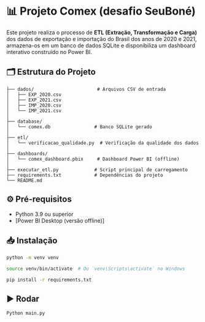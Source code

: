 # 📊 Projeto Comex (desafio SeuBoné)

Este projeto realiza o processo de **ETL (Extração, Transformação e Carga)** dos dados de exportação e importação do Brasil dos anos de 2020 e 2021, armazena-os em um banco de dados SQLite e disponibiliza um dashboard interativo construído no Power BI.

## 🗂 Estrutura do Projeto
```
├── dados/                       # Arquivos CSV de entrada
│   ├── EXP_2020.csv
│   ├── EXP_2021.csv
│   ├── IMP_2020.csv
│   └── IMP_2021.csv
│
├── database/
│   └── comex.db                # Banco SQLite gerado
│
├── etl/
│   └── verificacao_qualidade.py  # Verificação da qualidade dos dados
│
├── dashboards/
│   └── comex_dashboard.pbix     # Dashboard Power BI (offline)
│
├── executar_etl.py             # Script principal de carregamento
├── requirements.txt            # Dependências do projeto
└── README.md
```

## ⚙️ Pré-requisitos

- Python 3.9 ou superior
- [Power BI Desktop (versão offline)]

## 📥 Instalação

```bash
python -m venv venv

source venv/bin/activate  # Ou `venv\Scripts\activate` no Windows

pip install -r requirements.txt
```

## ▶️ Rodar
```bash
Python main.py
```
